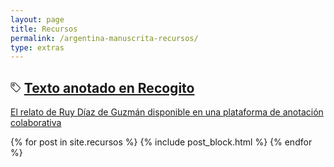 ```yaml
---
layout: page
title: Recursos
permalink: /argentina-manuscrita-recursos/
type: extras
---
```



<!-- Recursos -->
<div class="container mx-auto px-2">
	<!-- <div class="border-top-thick">  Linea larga 
	<div class="col-1 sm-width-full border-top-thick"> </div> Linea corta -->
  <div class="py-1 mb-0 prose">
    <h2 class="h2 lh-condensed col-9 mb-2">
      <svg class="bi bi-tag" width="0.8em" height="0.8em" viewBox="0 0 16 16" fill="currentColor" xmlns="http://www.w3.org/2000/svg">
        <path fill-rule="evenodd" d="M.5 2A1.5 1.5 0 0 1 2 .5h4.586a1.5 1.5 0 0 1 1.06.44l7 7a1.5 1.5 0 0 1 0 2.12l-4.585 4.586a1.5 1.5 0 0 1-2.122 0l-7-7A1.5 1.5 0 0 1 .5 6.586V2zM2 1.5a.5.5 0 0 0-.5.5v4.586a.5.5 0 0 0 .146.353l7 7a.5.5 0 0 0 .708 0l4.585-4.585a.5.5 0 0 0 0-.708l-7-7a.5.5 0 0 0-.353-.146H2z"/>
        <path fill-rule="evenodd" d="M2.5 4.5a2 2 0 1 1 4 0 2 2 0 0 1-4 0zm2-1a1 1 0 1 0 0 2 1 1 0 0 0 0-2z"/>
        </svg> <a class="no-underline" title="Texto anotado en Recogito" href="https://recogito.pelagios.org/document/wzqxhk0h3vpikm/part/1/edit" target="_blank">Texto anotado en Recogito</a>
    </h2>
  <a class="h3 lh-condensed" href="https://recogito.pelagios.org/document/wzqxhk0h3vpikm/part/1/edit" target="_blank"><p>El relato de Ruy Díaz de Guzmán disponible en una plataforma de anotación colaborativa</p></a></div>
	
  {% for post in site.recursos %}
    {% include post_block.html %}
  {% endfor %}

</div><!-- End Recursos -->
